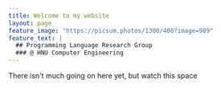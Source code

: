 ```yaml
---
title: Welcome to my website
layout: page
feature_image: "https://picsum.photos/1300/400?image=989"
feature_text: |
  ## Programming Language Research Group
  ### @ HNU Computer Engineering
---
```


There isn't much going on here yet, but watch this space
